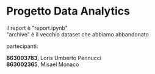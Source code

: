 # Progetto Data Analytics  

il report è "report.ipynb"  
"archive" è il vecchio dataset che abbiamo abbandonato  

partecipanti:  

**863003783**, Loris Umberto Pennucci  
**863002365**, Misael Monaco  
